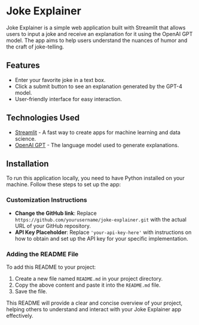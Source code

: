 # Joke Explainer

Joke Explainer is a simple web application built with Streamlit that allows users to input a joke and receive an explanation for it using the OpenAI GPT model. The app aims to help users understand the nuances of humor and the craft of joke-telling.

## Features

- Enter your favorite joke in a text box.
- Click a submit button to see an explanation generated by the GPT-4 model.
- User-friendly interface for easy interaction.

## Technologies Used

- [Streamlit](https://streamlit.io/) - A fast way to create apps for machine learning and data science.
- [OpenAI GPT](https://openai.com/api/) - The language model used to generate explanations.

## Installation

To run this application locally, you need to have Python installed on your machine. Follow these steps to set up the app:


### Customization Instructions

- **Change the GitHub link**: Replace `https://github.com/yourusername/joke-explainer.git` with the actual URL of your GitHub repository.
- **API Key Placeholder**: Replace `'your-api-key-here'` with instructions on how to obtain and set up the API key for your specific implementation. 

### Adding the README File

To add this README to your project:

1. Create a new file named `README.md` in your project directory.
2. Copy the above content and paste it into the `README.md` file.
3. Save the file.

This README will provide a clear and concise overview of your project, helping others to understand and interact with your Joke Explainer app effectively.